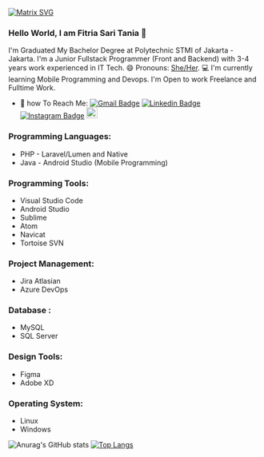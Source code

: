 [![Matrix SVG](https://raw.githubusercontent.com/rodrigograca31/rodrigograca31/master/matrix.svg)](https://www.youtube.com/watch?v=SDkAGkd4NLc)

### Hello World, I am Fitria Sari Tania  👋

I'm Graduated My Bachelor Degree at Polytechnic STMI of Jakarta - Jakarta.
I'm a Junior Fullstack Programmer (Front and Backend) with 3-4 years work experienced in IT Tech.
😄 Pronouns: [She/Her](https://www.mypronouns.org/she-her).
💻 I'm currently learning Mobile Programming and Devops.
I'm Open to work Freelance and Fulltime Work.

- 📮 how To Reach Me:
[![Gmail Badge](https://img.shields.io/badge/-fitriasaridarmawan-c14438?style=flat&logo=Gmail&logoColor=white)](mailto:fitriasaridarmawan4@gmail.com "Connect via Email")
[![Linkedin Badge](https://img.shields.io/badge/-fitriasaridarmawan?style=flat&logo=Linkedin&logoColor=white)](https://www.linkedin.com/in/fitria-sari-darmawan/ "Connect on LinkedIn")
[![Instagram Badge](https://img.shields.io/badge/-Instagram-C13584?style=flat&logo=Instagram&logoColor=white)](https://www.instagram.com/wmdevs_drmwn/)
[<img src="https://img.shields.io/github/followers/fitriasaridarmawan?label=follow&style=social" height="22" title="Follow me" />](https://github.com/fitriasaridarmawan) 

### Programming Languages:
- PHP - Laravel/Lumen and Native
- Java - Android Studio (Mobile Programming)

### Programming Tools:
- Visual Studio Code
- Android Studio
- Sublime
- Atom
- Navicat
- Tortoise SVN

### Project Management:
- Jira Atlasian
- Azure DevOps

### Database :
- MySQL
- SQL Server

### Design Tools:
- Figma
- Adobe XD

### Operating System:
- Linux
- Windows

![Anurag's GitHub stats](https://github-readme-stats.vercel.app/api?username=fitriasaridarmawan&show_icons=true&theme=dracula)
[![Top Langs](https://github-readme-stats.vercel.app/api/top-langs/?username=fitriasaridarmawan&layout=compact)](https://github.com/anuraghazra/github-readme-stats)
